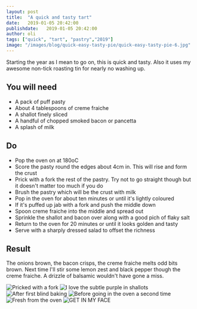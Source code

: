 ```yaml
---
layout: post
title:  "A quick and tasty tart"
date:   2019-01-05 20:42:00
publishdate:   2019-01-05 20:42:00
author: oli
tags: ["quick", "tart", "pastry","2019"]
image: "/images/blog/quick-easy-tasty-pie/quick-easy-tasty-pie-6.jpg"
---
```


Starting the year as I mean to go on, this is quick and tasty.  Also it uses my awesome non-tick roasting tin for nearly no washing up.

## You will need

* A pack of puff pasty
* About 4 tablespoons of creme fraiche
* A shallot finely sliced
* A handful of chopped smoked bacon or pancetta
* A splash of milk


## Do

* Pop the oven on at 180oC
* Score the pasty round the edges about 4cm in.  This will rise and form the crust
* Prick with a fork the rest of the pastry.  Try not to go straight though but it doesn't matter too much if you do
* Brush the pastry which will be the crust with milk
* Pop in the oven for about ten minutes or until it's lightly coloured
* If it's puffed up jab with a fork and push the middle down
* Spoon creme fraiche into the middle and spread out
* Sprinkle the shallot and bacon over along with a good pich of flaky salt
* Return to the oven for 20 minutes or until it looks golden and tasty
* Serve with a sharply dressed salad to offset the richness

## Result

The onions brown, the bacon crisps, the creme fraiche melts odd bits brown.  Next time I'll stir some lemon zest and black pepper though the creme fraiche.  A drizzle of balsamic wouldn't have gone a miss.


![Pricked with a fork](/images/blog/quick-easy-tasty-pie/quick-easy-tasty-pie-1.jpg)
![I love the subtle purple in shallots](/images/blog/quick-easy-tasty-pie/quick-easy-tasty-pie-2.jpg)
![After first blind baking](/images/blog/quick-easy-tasty-pie/quick-easy-tasty-pie-3.jpg)
![Before going in the oven a second time](/images/blog/quick-easy-tasty-pie/quick-easy-tasty-pie-4.jpg)
![Fresh from the oven](/images/blog/quick-easy-tasty-pie/quick-easy-tasty-pie-5.jpg)
![GET IN MY FACE](/images/blog/quick-easy-tasty-pie/quick-easy-tasty-pie-6.jpg)
